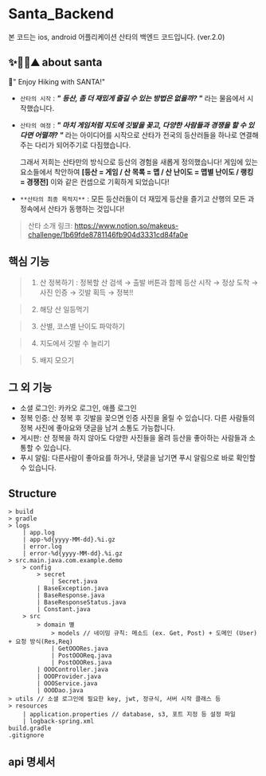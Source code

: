 # Santa_Backend
본 코드는 ios, android 어플리케이션 산타의 백엔드 코드입니다. (ver.2.0)

## ✨🎅🏻⛰ about santa

🤟" Enjoy Hiking with SANTA!"
- `산타의 시작`  : ***" 등산, 좀 더 재밌게 즐길 수 있는 방법은 없을까? "*** 라는 물음에서 시작했습니다.
- `산타의 여정` : ***" 마치 게임처럼 지도에 깃발을 꽂고, 다양한 사람들과 경쟁을 할 수 있다면 어떨까? "*** 라는 아이디어를 시작으로 산타가 전국의 등산러들을 하나로 연결해주는 다리가 되어주기로 다짐했습니다.

    그래서 저희는 산타만의 방식으로 등산의 경험을 새롭게 정의했습니다! 게임에 있는 요소들에서 착안하여 **[등산 = 게임 / 산 목록 = 맵 / 산 난이도 = 맵별 난이도 / 랭킹 = 경쟁전]** 이와 같은 컨셉으로 기획하게 되었습니다!
- `**산타의 최종 목적지**` : 모든 등산러들이 더 재밌게 등산을 즐기고 산행의 모든 과정속에서 산타가 동행하는 것입니다!

> 산타 소개 링크:
> https://www.notion.so/makeus-challenge/1b69fde8781146fb904d3331cd84fa0e

## 핵심 기능
> 1. 산 정복하기
: 정복할 산 검색 → 출발 버튼과 함께 등산 시작 → 정상 도착 → 사진 인증 → 깃발 획득 → 정복!!

> 2. 해당 산 일등먹기

> 3. 산별, 코스별 난이도 파악하기

> 4. 지도에서 깃발 수 늘리기

> 5. 배지 모으기


## 그 외 기능
- 소셜 로그인: 카카오 로그인, 애플 로그인
- 정복 인증: 산 정복 후 깃발을 꽂으면 인증 사진을 올릴 수 있습니다. 다른 사람들의 정복 사진에 좋아요와 댓글을 남겨 소통도 가능합니다. 
- 게시판: 산 정복을 하지 않아도 다양한 사진들을 올려 등산을 좋아하는 사람들과 소통할 수 있습니다. 
- 푸시 알림: 다른사람이 좋아요를 하거나, 댓글을 남기면 푸시 알림으로 바로 확인할 수 있습니다. 


## Structure 
    > build
    > gradle
    > logs
        | app.log 
        | app-%d{yyyy-MM-dd}.%i.gz
        | error.log 
        | error-%d{yyyy-MM-dd}.%i.gz
    > src.main.java.com.example.demo
        > config
            > secret
                | Secret.java 
            | BaseException.java 
            | BaseResponse.java 
            | BaseResponseStatus.java 
            | Constant.java 
        > src
            > domain 별
                > models // 네이밍 규칙: 메소드 (ex. Get, Post) + 도메인 (User) + 요청 방식(Res,Req)
                | GetOOORes.java
                | PostOOOReq.java
                | PostOOORes.java
            | OOOController.java
            | OOOProvider.java
            | OOOService.java
            | OOODao.java
    > utils // 소셜 로그인에 필요한 key, jwt, 정규식, 서버 시작 클래스 등
    > resources
        | application.properties // database, s3, 포트 지정 등 설정 파일 
        | logback-spring.xml
    build.gradle 
    .gitignore

## api 명세서
